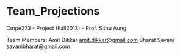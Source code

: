 Team_Projections
================

Cmpe273 - Project (Fall2013) - Prof. Sithu Aung


Team Members:
Amit Dikkar <amit.dikkar@gmail.com>
Bharat Savani <savanibharat@gmail.com>